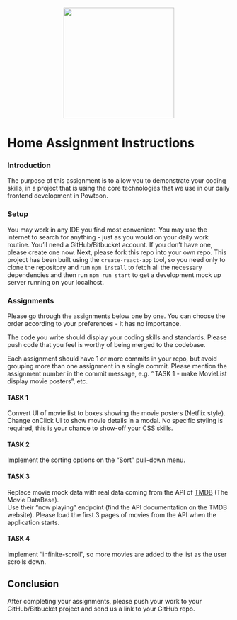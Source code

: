 <br/>
<p align="center">
  <img src="https://upload.wikimedia.org/wikipedia/commons/thumb/7/71/Powtoon_logologiFooter_logo.svg/1200px-Powtoon_logologiFooter_logo.svg.png" width="250px" />
</p>

# Home Assignment Instructions

### Introduction
The purpose of this assignment is to allow you to demonstrate your coding skills, in a project that is using the core technologies that we use in our daily frontend development in Powtoon.

### Setup
You may work in any IDE you find most convenient.
You may use the internet to search for anything - just as you would on your daily work routine.
You’ll need a GitHub/Bitbucket account. If you don’t have one, please create one now.
Next, please fork this repo into your own repo.
This project has been built using the `create-react-app` tool, so you need only to clone the repository and run `npm install` to fetch all the necessary dependencies and then run `npm run start` to get a development mock up server running on your localhost.

### Assignments
Please go through the assignments below one by one. You can choose the order according to your preferences - it has no importance.

The code you write should display your coding skills and standards. Please push code that you feel is worthy of being merged to the codebase.

Each assignment should have 1 or more commits in your repo, but avoid grouping more than one assignment in a single commit. Please mention the assignment number in the commit message, e.g. ״TASK 1 - make MovieList display movie posters”, etc.

#### TASK 1
Convert UI of movie list to boxes showing the movie posters (Netflix style). Change onClick UI to show movie details in a modal.
No specific styling is required, this is your chance to show-off your CSS skills.

#### TASK 2
Implement the sorting options on the “Sort” pull-down menu.

#### TASK 3

Replace movie mock data with real data coming from the API of [TMDB](https://www.themoviedb.org/) (The Movie DataBase).  
Use their “now playing” endpoint (find the API documentation on the TMDB website).
Please load the first 3 pages of movies from the API when the application starts.


#### TASK 4

Implement “infinite-scroll”, so more movies are added to the list as the user scrolls down.

## Conclusion

After completing your assignments, please push your work to your GitHub/Bitbucket project and send us a link to your GitHub repo.
